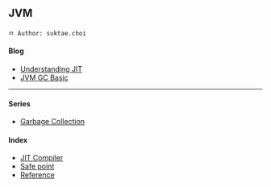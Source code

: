 ## JVM

```
ㅁ Author: suktae.choi
```

#### Blog

- [Understanding JIT](https://aboullaite.me/understanding-jit-compiler-just-in-time-compiler)
- [JVM GC Basic](https://perfectacle.github.io/2019/05/07/jvm-gc-basic/)

***

#### Series

- [Garbage Collection](garbage-collection)

#### Index
- [JIT Compiler](jit-compiler)
- [Safe point](safe-point)
- [Reference](reference)

